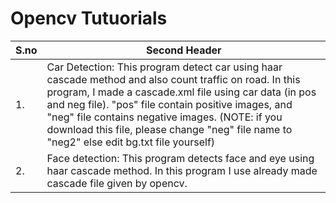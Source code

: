 # Opencv Tutuorials
|   S.no  | Second Header
| ------- | -----------------------------------------------------------------------------------------------------------------|
|1.| Car Detection: This program detect car using haar cascade method and also count traffic on road. In this program, I made a cascade.xml file using car data (in pos and neg file). "pos" file contain positive images, and "neg" file contains negative images. (NOTE: if you download this file, please change "neg" file name to "neg2" else edit bg.txt file yourself) |
|2.| Face detection: This program detects face and eye using haar cascade method. In this program I use already made cascade file given by opencv. |
